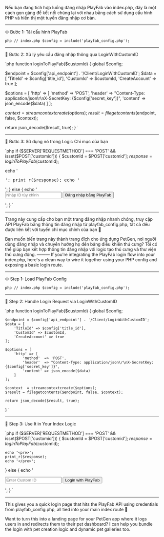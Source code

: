 Nếu bạn đang tích hợp luồng đăng nhập PlayFab vào index.php, đây là một cách gọn gàng để kết nối chúng lại với nhau bằng cách sử dụng cấu hình PHP và hiển thị một tuyến đăng nhập cơ bản.

---

⚙️ Bước 1: Tải cấu hình PlayFab

`php
// index.php
$config = include('playfab_config.php');
`

---

🔐 Bước 2: Xử lý yêu cầu đăng nhập thông qua LoginWithCustomID

`php
function loginToPlayFab($customId) {
global $config;

$endpoint = $config['api_endpoint'] . '/Client/LoginWithCustomID';
$data = [
'TitleId' => $config['title_id'],
'CustomId' => $customId,
'CreateAccount' => true
];

 $options = [
'http' => [
'method' => 'POST',
'header' => "Content-Type: application/json\r\nX-SecretKey: {$config['secret_key']}",
'content' => json_encode($data)
]
];

$context = streamcontextcreate($options);
$result = filegetcontents($endpoint, false, $context);

return json_decode($result, true);
}
`

---

📲 Bước 3: Sử dụng nó trong Logic Chỉ mục của bạn

`php
if ($SERVER['REQUESTMETHOD'] === 'POST' && isset($POST['customid'])) {
$customId = $POST['customid'];
$response = loginToPlayFab($customId);

echo '<pre>';
 print_r($response);
echo '</pre>';
} else {
echo '<form method="POST">
<input type="text" name="custom_id" placeholder="Nhập ID tùy chỉnh" required />
<button type="submit">Đăng nhập bằng PlayFab</button>
</form>';
}
`

---

Trang này cung cấp cho bạn một trang đăng nhập nhanh chóng, truy cập API PlayFab bằng thông tin đăng nhập từ playfab_config.php, tất cả đều được liên kết với tuyến chỉ mục chính của bạn 🙌

Bạn muốn biến trang này thành trang đích cho ứng dụng PetGen, nơi người dùng đăng nhập và chuyển hướng họ đến bảng điều khiển thú cưng? Tôi có thể giúp bạn kết hợp thông tin đăng nhập với logic tạo thú cưng và thư viện thú cưng động.
———
If you're integrating the PlayFab login flow into your index.php, here's a clean way to wire it together using your PHP config and exposing a basic login route.

---

⚙️ Step 1: Load PlayFab Config

`php
// index.php
$config = include('playfab_config.php');
`

---

🔐 Step 2: Handle Login Request via LoginWithCustomID

`php
function loginToPlayFab($customId) {
    global $config;

    $endpoint = $config['api_endpoint'] . '/Client/LoginWithCustomID';
    $data = [
        'TitleId' => $config['title_id'],
        'CustomId' => $customId,
        'CreateAccount' => true
    ];

    $options = [
        'http' => [
            'method'  => 'POST',
            'header'  => "Content-Type: application/json\r\nX-SecretKey: {$config['secret_key']}",
            'content' => json_encode($data)
        ]
    ];

    $context  = streamcontextcreate($options);
    $result = filegetcontents($endpoint, false, $context);

    return json_decode($result, true);
}
`

---

📲 Step 3: Use It in Your Index Logic

`php
if ($SERVER['REQUESTMETHOD'] === 'POST' && isset($POST['customid'])) {
    $customId = $POST['customid'];
    $response = loginToPlayFab($customId);

    echo '<pre>';
    print_r($response);
    echo '</pre>';
} else {
    echo '<form method="POST">
        <input type="text" name="custom_id" placeholder="Enter Custom ID" required />
        <button type="submit">Login with PlayFab</button>
    </form>';
}
`

---

This gives you a quick login page that hits the PlayFab API using credentials from playfab_config.php, all tied into your main index route 🙌

Want to turn this into a landing page for your PetGen app where it logs users in and redirects them to their pet dashboard? I can help you bundle the login with pet creation logic and dynamic pet galleries too.